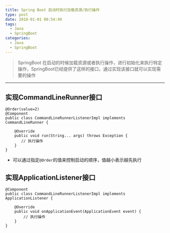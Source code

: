 ```yaml
---
title: Spring Boot 启动时执行加载资源/执行操作
type: post
date: 2018-01-01 00:54:49
tags:
  - Java
  - SpringBoot
categories:
  - Java
  - SpringBoot
---
```


> SpringBoot 在启动的时候加载资源或者执行操作，进行初始化来执行特定操作，SpringBoot已经提供了这样的接口，通过实现该接口就可以实现需要的操作

---

## 实现CommandLineRunner接口

```
@Order(value=2)
@Component
public class CommandLineRunnerListenerImpl implements CommandLineRunner {

    @Override
    public void run(String... args) throws Exception {
       // 执行操作
    }
}
```

- 可以通过指定`@Order`的值来控制启动的顺序，值越小表示越先执行

## 实现ApplicationListener接口

```
@Component
public class CommandLineRunnerListenerImpl implements ApplicationListener {

    @Override
    public void onApplicationEvent(ApplicationEvent event) {
        // 执行操作
    }
}
```
